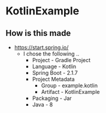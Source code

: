 # KotlinExample

## How is this made
* https://start.spring.io/
  * I chose the following ..
    * Project - Gradle Project
    * Language - Kotlin
    * Spring Boot - 2.1.7
    * Project Metadata
      * Group - example.kotlin
      * Artifact - KotlinExample
    * Packaging - Jar
    * Java - 8